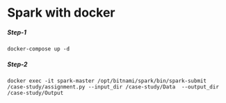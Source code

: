 # Spark with docker

##### Step-1
```
docker-compose up -d
```

##### Step-2
```
docker exec -it spark-master /opt/bitnami/spark/bin/spark-submit /case-study/assignment.py --input_dir /case-study/Data  --output_dir /case-study/Output
```